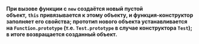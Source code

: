 **При вызове функции с `new` создаётся новый пустой объект, `this` привязывается к этому объекту, и функция-конструктор заполняет его свойства; прототип нового объекта устанавливается на `Function.prototype` (т.е. `Test.prototype` в случае конструктора `Test`); в итоге возвращается созданный объект.**